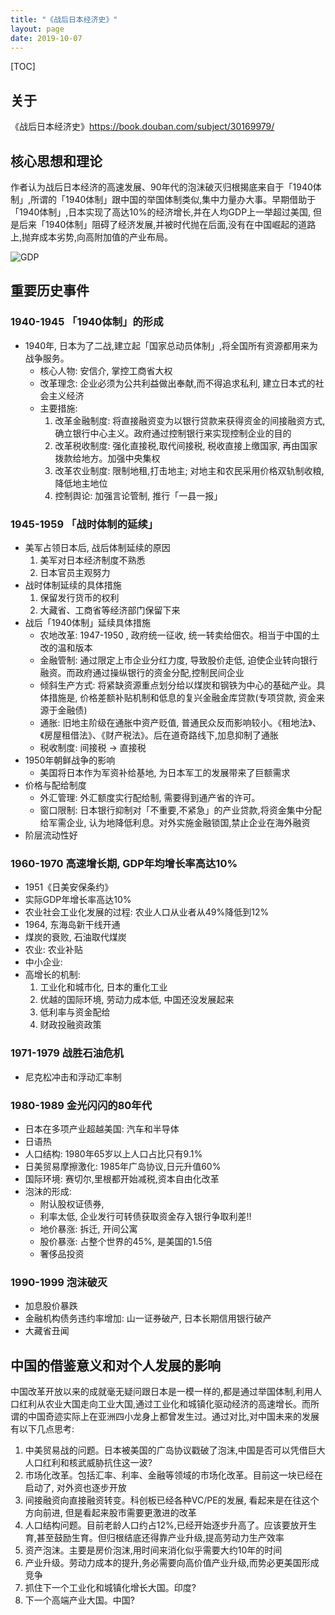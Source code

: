 ```yaml
---
title: "《战后日本经济史》"
layout: page
date: 2019-10-07
---
```


[TOC]

## 关于
《战后日本经济史》<https://book.douban.com/subject/30169979/>
## 核心思想和理论

作者认为战后日本经济的高速发展、90年代的泡沫破灭归根揭底来自于「1940体制」,所谓的「1940体制」跟中国的举国体制类似,集中力量办大事。早期借助于「1940体制」,日本实现了高达10%的经济增长,并在人均GDP上一举超过美国, 但是后来「1940体制」阻碍了经济发展,并被时代抛在后面,没有在中国崛起的道路上,抛弃成本劣势,向高附加值的产业布局。

![GDP](/wiki/static/images/gdp.png)

## 重要历史事件

### 1940-1945 「1940体制」的形成
- 1940年, 日本为了二战,建立起「国家总动员体制」,将全国所有资源都用来为战争服务。
    - 核心人物: 安信介, 掌控工商省大权
    - 改革理念: 企业必须为公共利益做出奉献,而不得追求私利, 建立日本式的社会主义经济
    - 主要措施:
        1. 改革金融制度: 将直接融资变为以银行贷款来获得资金的间接融资方式,确立银行中心主义。政府通过控制银行来实现控制企业的目的
        2. 改革税收制度: 强化直接税,取代间接税, 税收直接上缴国家, 再由国家拨款给地方。加强中央集权
        3. 改革农业制度: 限制地租,打击地主; 对地主和农民采用价格双轨制收粮,降低地主地位
        4. 控制舆论: 加强言论管制, 推行「一县一报」
    
### 1945-1959 「战时体制的延续」
- 美军占领日本后, 战后体制延续的原因
    1. 美军对日本经济制度不熟悉
    2. 日本官员主观努力
- 战时体制延续的具体措施
    1. 保留发行货币的权利
    2. 大藏省、工商省等经济部门保留下来
- 战后「1940体制」延续具体措施
    - 农地改革: 1947-1950 , 政府统一征收, 统一转卖给佃农。相当于中国的土改的温和版本
    - 金融管制: 通过限定上市企业分红力度, 导致股价走低, 迫使企业转向银行融资。而政府通过操纵银行的资金分配,控制民间企业
    - 倾斜生产方式: 将紧缺资源重点划分给以煤炭和钢铁为中心的基础产业。具体措施是, 价格差额补贴机制和低息的复兴金融金库贷款(专项贷款, 资金来源于金融债)
    - 通胀: 旧地主阶级在通胀中资产贬值, 普通民众反而影响较小。《租地法》、《房屋租借法》、《财产税法》。后在道奇路线下,加息抑制了通胀
    - 税收制度: 间接税 -> 直接税
- 1950年朝鲜战争的影响
    - 美国将日本作为军资补给基地, 为日本军工的发展带来了巨额需求
- 价格与配给制度
    - 外汇管理: 外汇额度实行配给制, 需要得到通产省的许可。
    - 窗口限制: 日本银行抑制对「不重要,不紧急」的产业贷款,将资金集中分配给军需企业, 认为地降低利息。对外实施金融锁国,禁止企业在海外融资
- 阶层流动性好


### 1960-1970 高速增长期, GDP年均增长率高达10%
- 1951《日美安保条约》
- 实际GDP年增长率高达10%
- 农业社会工业化发展的过程: 农业人口从业者从49%降低到12%
- 1964, 东海岛新干线开通
- 煤炭的衰败, 石油取代煤炭
- 农业: 农业补贴
- 中小企业: 
- 高增长的机制:
    1. 工业化和城市化, 日本的重化工业
    2. 优越的国际环境, 劳动力成本低, 中国还没发展起来
    3. 低利率与资金配给
    4. 财政投融资政策
    
### 1971-1979 战胜石油危机
- 尼克松冲击和浮动汇率制


### 1980-1989 金光闪闪的80年代
- 日本在多项产业超越美国: 汽车和半导体
- 日语热
- 人口结构: 1980年65岁以上人口占比只有9.1%
- 日美贸易摩擦激化: 1985年广岛协议,日元升值60%
- 国际环境: 赛切尔,里根都开始减税,资本自由化改革
- 泡沫的形成: 
    - 附认股权证债券, 
    - 利率太低, 企业发行可转债获取资金存入银行争取利差!!
    - 地价暴涨: 拆迁, 开间公寓
    - 股价暴涨: 占整个世界的45%, 是美国的1.5倍
    - 奢侈品投资
    
    
### 1990-1999 泡沫破灭
- 加息股价暴跌
- 金融机构债务违约率增加: 山一证券破产, 日本长期信用银行破产
- 大藏省丑闻



## 中国的借鉴意义和对个人发展的影响
中国改革开放以来的成就毫无疑问跟日本是一模一样的,都是通过举国体制,利用人口红利从农业大国走向工业大国,通过工业化和城镇化驱动经济的高速增长。而所谓的中国奇迹实际上在亚洲四小龙身上都曾发生过。通过对比,对中国未来的发展有以下几点思考:

1. 中美贸易战的问题。日本被美国的广岛协议戳破了泡沫,中国是否可以凭借巨大人口红利和核武威胁抗住这一波?
2. 市场化改革。包括汇率、利率、金融等领域的市场化改革。目前这一块已经在启动了, 对外资也逐步开放
3. 间接融资向直接融资转变。科创板已经各种VC/PE的发展, 看起来是在往这个方向前进, 但是看起来股市需要更激进的改革
4. 人口结构问题。目前老龄人口约占12%,已经开始逐步升高了。应该要放开生育,甚至鼓励生育。但归根结底还得靠产业升级,提高劳动力生产效率
5. 资产泡沫。主要是房价泡沫,用时间来消化似乎需要大约10年的时间
6. 产业升级。劳动力成本的提升,务必需要向高价值产业升级,而势必更美国形成竞争
7. 抓住下一个工业化和城镇化增长大国。印度?
8. 下一个高端产业大国。中国?

    

    
    


